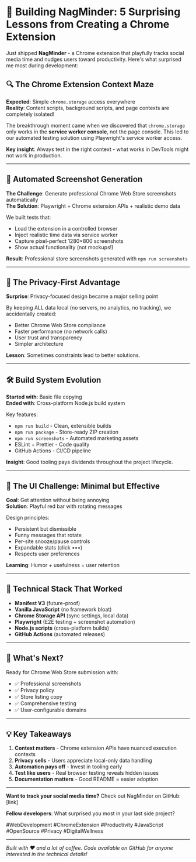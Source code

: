 # 🚀 Building NagMinder: 5 Surprising Lessons from Creating a Chrome Extension

Just shipped **NagMinder** - a Chrome extension that playfully tracks social media time and nudges users toward productivity. Here's what surprised me most during development:

## 🔍 **The Chrome Extension Context Maze**

**Expected**: Simple `chrome.storage` access everywhere  
**Reality**: Content scripts, background scripts, and page contexts are completely isolated!

The breakthrough moment came when we discovered that `chrome.storage` only works in the **service worker console**, not the page console. This led to our automated testing solution using Playwright's service worker access.

**Key insight**: Always test in the right context - what works in DevTools might not work in production.

---

## 📸 **Automated Screenshot Generation**

**The Challenge**: Generate professional Chrome Web Store screenshots automatically  
**The Solution**: Playwright + Chrome extension APIs + realistic demo data

We built tests that:

- Load the extension in a controlled browser
- Inject realistic time data via service worker
- Capture pixel-perfect 1280×800 screenshots
- Show actual functionality (not mockups!)

**Result**: Professional store screenshots generated with `npm run screenshots`

---

## 🎯 **The Privacy-First Advantage**

**Surprise**: Privacy-focused design became a major selling point

By keeping ALL data local (no servers, no analytics, no tracking), we accidentally created:

- Better Chrome Web Store compliance
- Faster performance (no network calls)
- User trust and transparency
- Simpler architecture

**Lesson**: Sometimes constraints lead to better solutions.

---

## 🛠️ **Build System Evolution**

**Started with**: Basic file copying  
**Ended with**: Cross-platform Node.js build system

Key features:

- `npm run build` - Clean, extensible builds
- `npm run package` - Store-ready ZIP creation
- `npm run screenshots` - Automated marketing assets
- ESLint + Prettier - Code quality
- GitHub Actions - CI/CD pipeline

**Insight**: Good tooling pays dividends throughout the project lifecycle.

---

## 🎨 **The UI Challenge: Minimal but Effective**

**Goal**: Get attention without being annoying  
**Solution**: Playful red bar with rotating messages

Design principles:

- Persistent but dismissible
- Funny messages that rotate
- Per-site snooze/pause controls
- Expandable stats (click •••)
- Respects user preferences

**Learning**: Humor + usefulness = user retention

---

## 🔧 **Technical Stack That Worked**

- **Manifest V3** (future-proof)
- **Vanilla JavaScript** (no framework bloat)
- **Chrome Storage API** (sync settings, local data)
- **Playwright** (E2E testing + screenshot automation)
- **Node.js scripts** (cross-platform builds)
- **GitHub Actions** (automated releases)

---

## 🎉 **What's Next?**

Ready for Chrome Web Store submission with:

- ✅ Professional screenshots
- ✅ Privacy policy
- ✅ Store listing copy
- ✅ Comprehensive testing
- ✅ User-configurable domains

---

## 💡 **Key Takeaways**

1. **Context matters** - Chrome extension APIs have nuanced execution contexts
2. **Privacy sells** - Users appreciate local-only data handling
3. **Automation pays off** - Invest in tooling early
4. **Test like users** - Real browser testing reveals hidden issues
5. **Documentation matters** - Good README = easier adoption

---

**Want to track your social media time?** Check out NagMinder on GitHub: [link]

**Fellow developers**: What surprised you most in your last side project?

#WebDevelopment #ChromeExtension #Productivity #JavaScript #OpenSource #Privacy #DigitalWellness

---

_Built with ❤️ and a lot of coffee. Code available on GitHub for anyone interested in the technical details!_

